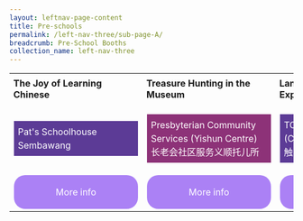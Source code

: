 ```yaml
---
layout: leftnav-page-content
title: Pre-schools
permalink: /left-nav-three/sub-page-A/
breadcrumb: Pre-School Booths
collection_name: left-nav-three
---
```


<style>
.tdHead{
 vertical-align: top;
 padding: 7px;
   
 
}
.bottomBoxOdd{
background-color: #5c3b96;
padding: 7px;
color: #ffffff;
  
line-height :1.5rem !important;
}
.bottomBoxEven{
  background-color: #8d3278;
  padding: 7px;
  color: #ffffff;
  
  line-height :1.5rem !important;
}
.baseTD{
width:25%
}
 
.btnInfo {
    background: #ab81f5;
    color: #fff !important;
    display: block;
    padding: 20px 10px;
    text-align: center;
    text-decoration: none !important;
    width: 200px;
    border-radius: 20px !important;  
}
.btnInfo {
    -webkit-border-radius: 20px;
    -moz-border-radius: 20px;
    -ms-border-radius: 20px;
    -o-border-radius: 20px;
}
.btnInfo:hover {
    background: #583399;
}
</style>
<table style="width:100%;" cellspacing="20" cellpadding="20">

<tr>
  <td class="baseTD tdHead">
   <b>The Joy of Learning Chinese</b><br>
  </td>
  <td class="baseTD tdHead"> <b> Treasure Hunting in the Museum</b><br>
  </td>
  <td class="baseTD tdHead"> <b>Language Alive – The Experiential Approach </b><br>
  </td>
  <td class="baseTD tdHead"><b>Exploring Chinese Cultural Arts- : Chinese Opera</b><br>
  </td>
</tr>
<tr>
<td class="baseTD ">
  <p class="bottomBoxOdd"> Pat's Schoolhouse Sembawang </p></td>
 
<td class="baseTD ">
   <p class="bottomBoxEven"> Presbyterian Community Services (Yishun Centre)<br>长老会社区服务义顺托儿所 </p> </td>
 
<td class="baseTD ">
 <p class="bottomBoxOdd">TOUCH Child Care (Clementi)<br>触爱托儿中心（金文泰）
</p></td>
<td class="baseTD">
 <p class="bottomBoxEven"> EtonHouse Zhong Hua Pre-School<br>伊顿中华幼儿园
</p> 
</td>
</tr>
  <tr>
    <td> 
	    <a href="https://event-reg.biz/Registration/MTLSSynopsis?Session=c1"  class="btnInfo">More info</a>
    </td>
    <td> 
		<a href="https://event-reg.biz/Registration/MTLSSynopsis?Session=c2"  class="btnInfo">More info</a>
    </td>
    <td>
	    <a href="https://event-reg.biz/Registration/MTLSSynopsis?Session=c3"  class="btnInfo">More info</a>
    </td>
    <td>
   	    <a href="https://event-reg.biz/Registration/MTLSSynopsis?Session=c4"  class="btnInfo">More info</a>
    </td>
  </tr>
  
</table> 

